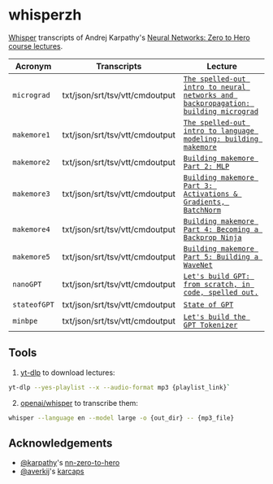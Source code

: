 # whisperzh
[Whisper](https://github.com/openai/whisper) transcripts of Andrej Karpathy's [Neural Networks: Zero to Hero course lectures](https://www.youtube.com/playlist?list=PLAqhIrjkxbuWI23v9cThsA9GvCAUhRvKZ).

| Acronym | Transcripts | Lecture 
| - | - | - |
|`micrograd`|txt/json/srt/tsv/vtt/cmdoutput|[`The spelled-out intro to neural networks and backpropagation: building micrograd`](https://www.youtube.com/watch?v=VMj-3S1tku0)|
|`makemore1`|txt/json/srt/tsv/vtt/cmdoutput|[`The spelled-out intro to language modeling: building makemore`](https://www.youtube.com/watch?v=PaCmpygFfXo)|
|`makemore2`|txt/json/srt/tsv/vtt/cmdoutput|[`Building makemore Part 2: MLP`](https://www.youtube.com/watch?v=TCH_1BHY58I)|
|`makemore3`|txt/json/srt/tsv/vtt/cmdoutput|[`Building makemore Part 3: Activations & Gradients, BatchNorm`](https://www.youtube.com/watch?v=P6sfmUTpUmc)|
|`makemore4`|txt/json/srt/tsv/vtt/cmdoutput|[`Building makemore Part 4: Becoming a Backprop Ninja`](https://www.youtube.com/watch?v=q8SA3rM6ckI)|
|`makemore5`|txt/json/srt/tsv/vtt/cmdoutput|[`Building makemore Part 5: Building a WaveNet`](https://www.youtube.com/watch?v=t3YJ5hKiMQ0)|
|`nanoGPT`|txt/json/srt/tsv/vtt/cmdoutput|[`Let's build GPT: from scratch, in code, spelled out.`](https://www.youtube.com/watch?v=kCc8FmEb1nY)|
|`stateofGPT`|txt/json/srt/tsv/vtt/cmdoutput|[`State of GPT`](https://www.youtube.com/watch?v=bZQun8Y4L2A) |
|`minbpe`|txt/json/srt/tsv/vtt/cmdoutput|[`Let's build the GPT Tokenizer`](https://www.youtube.com/watch?v=zduSFxRajkE)|

## Tools
1. [yt-dlp](https://github.com/yt-dlp/yt-dlp) to download lectures:
```bash
yt-dlp --yes-playlist --x --audio-format mp3 {playlist_link}`
```
2. [openai/whisper](https://github.com/openai/whisper) to transcribe them:
```bash
whisper --language en --model large -o {out_dir} -- {mp3_file}
```

## Acknowledgements
- [@karpathy](https://github.com/karpathy)'s [nn-zero-to-hero](https://github.com/karpathy/nn-zero-to-hero)
- [@averkij](https://github.com/averkij)'s [karcaps](https://github.com/averkij/karcaps)
